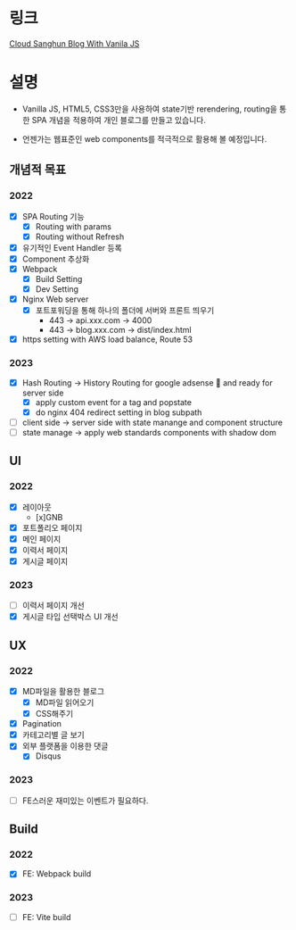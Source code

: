 # 링크

[Cloud Sanghun Blog With Vanila JS](https://blog.cloud-sanghun.com/)

# 설명

- Vanilla JS, HTML5, CSS3만을 사용하여 state기반 rerendering, routing을 통한 SPA 개념을 적용하여 개인 블로그를 만들고 있습니다.

- 언젠가는 웹표준인 web components를 적극적으로 활용해 볼 예정입니다.

## 개념적 목표

### 2022

- [x] SPA Routing 기능
  - [x] Routing with params
  - [x] Routing without Refresh
- [x] 유기적인 Event Handler 등록
- [x] Component 추상화
- [x] Webpack
  - [x] Build Setting
  - [x] Dev Setting
- [x] Nginx Web server
  - [x] 포트포워딩을 통해 하나의 폴더에 서버와 프론트 띄우기
    - 443 -> api.xxx.com -> 4000
    - 443 -> blog.xxx.com -> dist/index.html
- [x] https setting with AWS load balance, Route 53

### 2023

- [x] Hash Routing -> History Routing for google adsense 👀 and ready for server side
  - [x] apply custom event for a tag and popstate
  - [x] do nginx 404 redirect setting in blog subpath
- [ ] client side -> server side with state manange and component structure
- [ ] state manage -> apply web standards components with shadow dom

## UI

### 2022

- [x] 레이아웃
  - [x]GNB
- [x] 포트폴리오 페이지
- [x] 메인 페이지
- [x] 이력서 페이지
- [x] 게시글 페이지

### 2023

- [ ] 이력서 페이지 개선
- [x] 게시글 타입 선택박스 UI 개선

## UX

### 2022

- [x] MD파일을 활용한 블로그
  - [x] MD파일 읽어오기
  - [x] CSS해주기
- [x] Pagination
- [x] 카테고리별 글 보기
- [x] 외부 플랫폼을 이용한 댓글
  - [x] Disqus

### 2023

- [ ] FE스러운 재미있는 이벤트가 필요하다.

## Build

### 2022

- [x] FE: Webpack build

### 2023

- [ ] FE: Vite build
